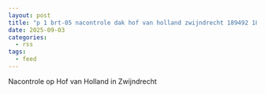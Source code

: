 ```yaml
---
layout: post
title: "p 1 brt-05 nacontrole dak hof van holland zwijndrecht 189492 186351 186431 186332"
date: 2025-09-03
categories: 
  - rss
tags: 
  - feed
---
```


Nacontrole op Hof van Holland in Zwijndrecht
